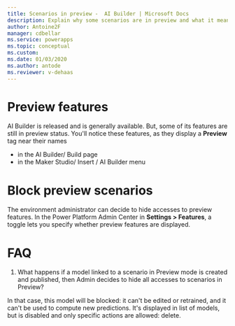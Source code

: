 ```yaml
---
title: Scenarios in preview -  AI Builder | Microsoft Docs
description: Explain why some scenarios are in preview and what it means
author: Antoine2F
manager: cdbellar
ms.service: powerapps
ms.topic: conceptual
ms.custom: 
ms.date: 01/03/2020
ms.author: antode
ms.reviewer: v-dehaas
---
```


# Preview features

AI Builder is released and is generally available. But, some of its features are still in preview status.
You'll notice these features, as they display a **Preview** tag near their names

 - in the AI Builder/ Build page
 - in the Maker Studio/ Insert / AI Builder menu

# Block preview scenarios

The environment administrator can decide to hide accesses to preview features. In the Power Platform Admin Center in **Settings > Features**, a toggle lets you specify whether preview features are displayed.

# FAQ

1. What happens if a model linked to a scenario in Preview mode is created and published, then Admin decides to hide all accesses to scenarios in Preview?

 In that case, this model will be blocked: it can't be edited or retrained, and it can't be used to compute new predictions. It's displayed in list of models, but is disabled and only specific actions are allowed: delete.
